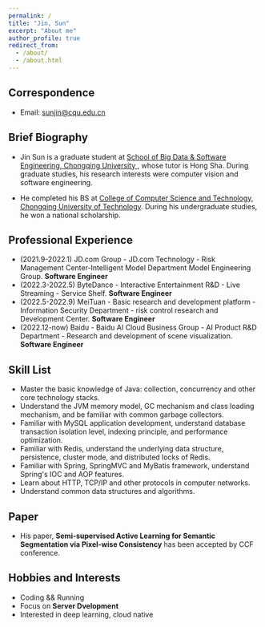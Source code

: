 ```yaml
---
permalink: /
title: "Jin, Sun"
excerpt: "About me"
author_profile: true
redirect_from: 
  - /about/
  - /about.html
---
```


## Correspondence

* Email: sunjin@cqu.edu.cn

## Brief Biography
- Jin Sun is a graduate student at [School of Big Data & Software Engineering, Chongqing University ](http://www.cse.cqu.edu.cn/), whose tutor is Hong Sha. During graduate studies, his research interests were computer vision and software engineering.

- He completed his BS at [College of Computer Science and Technology, Chongqing University of Technology](https://www.cqut.edu.cn/). During his undergraduate studies, he won a national scholarship.

## Professional Experience
- (2021.9-2022.1) JD.com Group - JD.com Technology - Risk Management Center-Intelligent Model Department Model Engineering Group. **Software Engineer**
- (2022.3-2022.5) ByteDance - Interactive Entertainment R&D - Live Streaming - Service Shelf. **Software Engineer**
- (2022.5-2022.9) MeiTuan - Basic research and development platform - Information Security Department - risk control research and Development Center. **Software Engineer**
- (2022.12-now) Baidu - Baidu AI Cloud Business Group - AI Product R&D Department - Research and development of scene visualization. **Software Engineer**

## Skill List
- Master the basic knowledge of Java: collection, concurrency and other core technology stacks.
- Understand the JVM memory model, GC mechanism and class loading mechanism, and be familiar with common garbage collectors.
- Familiar with MySQL application development, understand database transaction isolation level, indexing principle, and performance optimization.
- Familiar with Redis, understand the underlying data structure, persistence, cluster mode, and distributed locks of Redis.
- Familiar with Spring, SpringMVC and MyBatis framework, understand Spring's IOC and AOP features.
- Learn about HTTP, TCP/IP and other protocols in computer networks.
- Understand common data structures and algorithms.


## Paper
- His paper, **Semi-supervised Active Learning for Semantic Segmentation via Pixel-wise Consistency** has been accepted by CCF conference.

## Hobbies and Interests
- Coding && Running
- Focus on **Server Dvelopment**
- Interested in deep learning, cloud native
